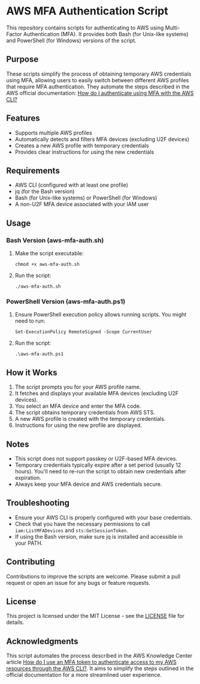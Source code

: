 # AWS MFA Authentication Script

This repository contains scripts for authenticating to AWS using Multi-Factor Authentication (MFA). It provides both Bash (for Unix-like systems) and PowerShell (for Windows) versions of the script.

## Purpose

These scripts simplify the process of obtaining temporary AWS credentials using MFA, allowing users to easily switch between different AWS profiles that require MFA authentication. They automate the steps described in the AWS official documentation: [How do I authenticate using MFA with the AWS CLI?](https://repost.aws/knowledge-center/authenticate-mfa-cli)

## Features

- Supports multiple AWS profiles
- Automatically detects and filters MFA devices (excluding U2F devices)
- Creates a new AWS profile with temporary credentials
- Provides clear instructions for using the new credentials

## Requirements

- AWS CLI (configured with at least one profile)
- jq (for the Bash version)
- Bash (for Unix-like systems) or PowerShell (for Windows)
- A non-U2F MFA device associated with your IAM user

## Usage

### Bash Version (aws-mfa-auth.sh)

1. Make the script executable:
   ```
   chmod +x aws-mfa-auth.sh
   ```

2. Run the script:
   ```
   ./aws-mfa-auth.sh
   ```

### PowerShell Version (aws-mfa-auth.ps1)

1. Ensure PowerShell execution policy allows running scripts. You might need to run:
   ```
   Set-ExecutionPolicy RemoteSigned -Scope CurrentUser
   ```

2. Run the script:
   ```
   .\aws-mfa-auth.ps1
   ```

## How it Works

1. The script prompts you for your AWS profile name.
2. It fetches and displays your available MFA devices (excluding U2F devices).
3. You select an MFA device and enter the MFA code.
4. The script obtains temporary credentials from AWS STS.
5. A new AWS profile is created with the temporary credentials.
6. Instructions for using the new profile are displayed.

## Notes

- This script does not support passkey or U2F-based MFA devices.
- Temporary credentials typically expire after a set period (usually 12 hours). You'll need to re-run the script to obtain new credentials after expiration.
- Always keep your MFA device and AWS credentials secure.

## Troubleshooting

- Ensure your AWS CLI is properly configured with your base credentials.
- Check that you have the necessary permissions to call `iam:ListMFADevices` and `sts:GetSessionToken`.
- If using the Bash version, make sure jq is installed and accessible in your PATH.

## Contributing

Contributions to improve the scripts are welcome. Please submit a pull request or open an issue for any bugs or feature requests.

## License

This project is licensed under the MIT License - see the [LICENSE](LICENSE) file for details.

## Acknowledgments

This script automates the process described in the AWS Knowledge Center article [How do I use an MFA token to authenticate access to my AWS resources through the AWS CLI?](https://repost.aws/knowledge-center/authenticate-mfa-cli). It aims to simplify the steps outlined in the official documentation for a more streamlined user experience.